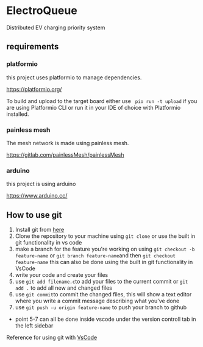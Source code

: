 # ElectroQueue
Distributed EV charging priority system 

## requirements 
### platformio
this project uses platformio to manage dependencies.

https://platformio.org/

To build and upload to the target board either use ``` pio run -t upload``` if you are using Platformio CLI or run it in your IDE of choice with Platformio installed.

### painless mesh 

The mesh network is made using painless mesh.

https://gitlab.com/painlessMesh/painlessMesh

### arduino 

this project is using arduino 

https://www.arduino.cc/

## How to use git 
1. Install git from [here](https://git-scm.com/download)
2. Clone the repository to your machine using ```git clone```  or use the built in git functionality in vs code
3. make a branch for the feature you're working on using ```git checkout -b feature-name``` or ```git branch feature-name```and then ```git checkout feature-name``` this can also be done using the built in git functionality in VsCode
4. write your code and create your files
5. use ```git add filename.c```to add your files to the current commit or ```git add .``` to add all new and changed files
6. use ```git commit```to commit the changed files, this will show a text editor where you write a commit message describing what you've done
7. use ```git push -u origin feature-name``` to push your branch to github
* point 5-7 can all be done inside vscode under the version controll tab in the left sidebar
  
Reference for using git with [VsCode](https://code.visualstudio.com/docs/sourcecontrol/overview)
